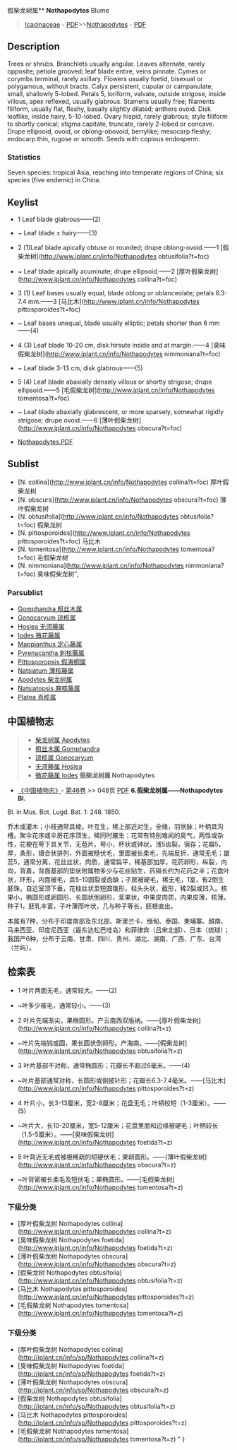 假柴龙树属** **Nothapodytes** Blume

> [Icacinaceae](http://www.iplant.cn/info/Icacinaceae?t=foc) - [PDF](http://www.iplant.cn/foc/pdf/Icacinaceae.pdf)>>[Nothapodytes](http://www.iplant.cn/info/Nothapodytes?t=foc) - [PDF](http://www.iplant.cn/foc/pdf/Nothapodytes.pdf)

## Description

Trees or shrubs. Branchlets usually angular. Leaves alternate, rarely opposite; petiole grooved; leaf blade entire, veins pinnate. Cymes or corymbs terminal, rarely axillary. Flowers usually foetid, bisexual or polygamous, without bracts. Calyx persistent, cupular or campanulate, small, shallowly 5-lobed. Petals 5, loriform, valvate, outside strigose, inside villous, apex reflexed, usually glabrous. Stamens usually free; filaments filiform, usually flat, fleshy, basally slightly dilated; anthers ovoid. Disk leaflike, inside hairy, 5-10-lobed. Ovary hispid, rarely glabrous; style filiform to shortly conical; stigma capitate, truncate, rarely 2-lobed or concave. Drupe ellipsoid, ovoid, or oblong-obovoid, berrylike; mesocarp fleshy; endocarp thin, rugose or smooth. Seeds with copious endosperm.

### Statistics
Seven species: tropical Asia, reaching into temperate regions of China; six species (five endemic) in China.
## Keylist

* 1 Leaf blade glabrous——(2)
* ~ Leaf blade ± hairy——(3)

* 2 (1)Leaf blade apically obtuse or rounded; drupe oblong-ovoid.——1 [假柴龙树](http://www.iplant.cn/info/Nothapodytes obtusifolia?t=foc)
* ~ Leaf blade apically acuminate; drupe ellipsoid.——2 [厚叶假柴龙树](http://www.iplant.cn/info/Nothapodytes collina?t=foc)

* 3 (1) Leaf bases usually equal, blade oblong or oblanceolate; petals 6.3-7.4 mm.——3 [马比木](http://www.iplant.cn/info/Nothapodytes pittosporoides?t=foc)
* ~ Leaf bases unequal, blade usually elliptic; petals shorter than 6 mm——(4)

* 4 (3) Leaf blade 10-20 cm, disk hirsute inside and at margin.——4 [臭味假柴龙树](http://www.iplant.cn/info/Nothapodytes nimmoniana?t=foc)
* ~ Leaf blade 3-13 cm, disk glabrous——(5)

* 5 (4) Leaf blade abaxially densely villous or shortly strigose; drupe ellipsoid.——5 [毛假柴龙树](http://www.iplant.cn/info/Nothapodytes tomentosa?t=foc)
* ~ Leaf blade abaxially glabrescent, or more sparsely, somewhat rigidly strigose; drupe ovoid.——6 [薄叶假柴龙树](http://www.iplant.cn/info/Nothapodytes obscura?t=foc)
* [Nothapodytes.PDF](http://www.iplant.cn/foc/pdf/Nothapodytes.pdf)

## Sublist

* [N.  collina](http://www.iplant.cn/info/Nothapodytes collina?t=foc)
 厚叶假柴龙树
* [N.  obscura](http://www.iplant.cn/info/Nothapodytes obscura?t=foc)
 薄叶假柴龙树
* [N.  obtusifolia](http://www.iplant.cn/info/Nothapodytes obtusifolia?t=foc)
 假柴龙树
* [N.  pittosporoides](http://www.iplant.cn/info/Nothapodytes pittosporoides?t=foc)
 马比木
* [N.  tomentosa](http://www.iplant.cn/info/Nothapodytes tomentosa?t=foc)
 毛假柴龙树
* [N.  nimmoniana](http://www.iplant.cn/info/Nothapodytes nimmoniana?t=foc) 臭味假柴龙树",

### Parsublist

* [Gomphandra  粗丝木属](http://www.iplant.cn/info/Gomphandra?t=foc)
* [Gonocaryum  琼榄属](http://www.iplant.cn/info/Gonocaryum?t=foc)
* [Hosiea  无须藤属](http://www.iplant.cn/info/Hosiea?t=foc)
* [Iodes  微花藤属](http://www.iplant.cn/info/Iodes?t=foc)
* [Mappianthus  定心藤属](http://www.iplant.cn/info/Mappianthus?t=foc)
* [Pyrenacantha  刺核藤属](http://www.iplant.cn/info/Pyrenacantha?t=foc)
* [Pittosporopsis  假海桐属](http://www.iplant.cn/info/Pittosporopsis?t=foc)
* [Natsiatum  薄核藤属](http://www.iplant.cn/info/Natsiatum?t=foc)
* [Apodytes  柴龙树属](http://www.iplant.cn/info/Apodytes?t=foc)
* [Natsiatopsis  麻核藤属](http://www.iplant.cn/info/Natsiatopsis?t=foc)
* [Platea  肖榄属](http://www.iplant.cn/info/Platea?t=foc)
## 中国植物志

> * [柴龙树属  Apodytes](Apodytes-柴龙树属.md)
> * [粗丝木属  Gomphandra](http://www.iplant.cn/info/Gomphandra?t=z)
> * [琼榄属  Gonocaryum](http://www.iplant.cn/info/Gonocaryum?t=z)
> * [无须藤属  Hosiea](http://www.iplant.cn/info/Hosiea?t=z)
> * [微花藤属  Iodes](http://www.iplant.cn/info/Iodes?t=z)
**假柴龙树属 Nothapodytes**

* [《中国植物志》](http://www.iplant.cn/frps)- [第46卷](http://www.iplant.cn/frps/vol/46) >> 048页 [PDF](http://www.iplant.cn/frps/pdf/46/048y.pdf)
**6.假柴龙树属——Nothapodytes Bl.**

Bl. in Mus. Bot. Lugd. Bat. 1: 248. 1850.

乔木或灌木；小枝通常具棱。叶互生，稀上部近对生，全缘，羽状脉；叶柄具沟槽。聚伞花序或伞房花序顶生，稀同时腋生；花常有特别难闻的臭气，两性或杂性，花梗在萼下具关节，无苞片。萼小，杯状或钟状，浅5齿裂，宿存；花瓣5，厚，条形，镊合状排列，外面被糙伏毛，里面被长柔毛，先端反折，通常无毛；雄蕊5，通常分离，花丝丝状，肉质，通常扁平，稀基部加厚，花药卵形，纵裂，内向，背着，背面基部的垫状附属物多少与花丝贴生，药隔长约为花药之半；花盘叶状，环形，内面被毛，具5-10圆裂或齿缺；子房被硬毛，稀无毛，1室，有2倒生胚珠，自近室顶下垂，花柱丝状至短圆锥形，柱头头状，截形，稀2裂或凹入。核果小，椭圆形或卵圆形、长圆状倒卵形，浆果状，中果皮肉质，内果皮薄，核薄。种子1，胚乳丰富，子叶薄而叶状，几与种子等长，胚根直出。

本属有7种，分布于印度南部及东北部、斯里兰卡、缅甸、泰国、柬埔寨、越南、马来西亚、印度尼西亚（最东达松巴哇岛）和菲律宾（吕宋北部）、日本（琉球）；我国产6种，分布于云南、甘肃、四川、贵州、湖北、湖南、广西、广东、台湾（兰屿）。

## 检索表

* 1 叶片两面无毛，通常较大。——(2)
* ~叶多少被毛，通常较小。——(3)

* 2 叶片先端渐尖，果椭圆形。产云南西双版纳。——[厚叶假柴龙树](http://www.iplant.cn/info/Nothapodytes collina?t=z)

* ~叶片先端钝或圆，果长圆状倒卵形。产海南。——[假柴龙树](http://www.iplant.cn/info/Nothapodytes obtusifolia?t=z)
* 3 叶片基部不对称，通常椭圆形；花瓣长不超过6毫米。——(4)
* ~叶片基部通常对称，长圆形或倒披针形；花瓣长6.3-7.4毫米。——[马比木](http://www.iplant.cn/info/Nothapodytes pittosporoides?t=z)
* 4 叶片小，长3-13厘米，宽2-8厘米；花盘无毛；叶柄较短（1-3厘米）。——(5)
* ~叶片大，长10-20厘米，宽5-12厘米；花盘里面和边缘被硬毛；叶柄较长（1.5-5厘米）。——[臭味假柴龙树](http://www.iplant.cn/info/Nothapodytes foetida?t=z)
* 5 叶背近无毛或被极稀疏的短硬伏毛；果卵圆形。——[薄叶假柴龙树](http://www.iplant.cn/info/Nothapodytes obscura?t=z)

* ~叶背密被长柔毛及短伏毛；果椭圆形。——[毛假柴龙树](http://www.iplant.cn/info/Nothapodytes tomentosa?t=z)

### 下级分类
* [厚叶假柴龙树  Nothapodytes collina](http://www.iplant.cn/info/Nothapodytes collina?t=z)
* [臭味假柴龙树  Nothapodytes foetida](http://www.iplant.cn/info/Nothapodytes foetida?t=z)
* [薄叶假柴龙树  Nothapodytes obscura](http://www.iplant.cn/info/Nothapodytes obscura?t=z)
* [假柴龙树  Nothapodytes obtusifolia](http://www.iplant.cn/info/Nothapodytes obtusifolia?t=z)
* [马比木  Nothapodytes pittosporoides](http://www.iplant.cn/info/Nothapodytes pittosporoides?t=z)
* [毛假柴龙树  Nothapodytes tomentosa](http://www.iplant.cn/info/Nothapodytes tomentosa?t=z)

### 下级分类
* [厚叶假柴龙树  Nothapodytes collina](http://iplant.cn/info/sp/Nothapodytes collina?t=z)
* [臭味假柴龙树  Nothapodytes foetida](http://iplant.cn/info/sp/Nothapodytes foetida?t=z)
* [薄叶假柴龙树  Nothapodytes obscura](http://iplant.cn/info/sp/Nothapodytes obscura?t=z)
* [假柴龙树  Nothapodytes obtusifolia](http://iplant.cn/info/sp/Nothapodytes obtusifolia?t=z)
* [马比木  Nothapodytes pittosporoides](http://iplant.cn/info/sp/Nothapodytes pittosporoides?t=z)
* [毛假柴龙树  Nothapodytes tomentosa](http://iplant.cn/info/sp/Nothapodytes tomentosa?t=z)
"
}